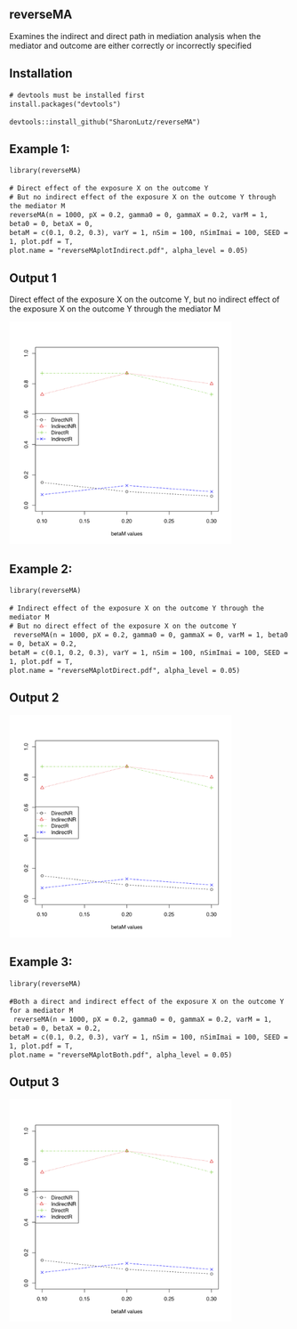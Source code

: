 
## reverseMA
Examines the indirect and direct path in mediation analysis when the mediator and outcome are either correctly or incorrectly specified

## Installation
```
# devtools must be installed first
install.packages("devtools") 

devtools::install_github("SharonLutz/reverseMA")
```

## Example 1:
```
library(reverseMA)

# Direct effect of the exposure X on the outcome Y
# But no indirect effect of the exposure X on the outcome Y through the mediator M
reverseMA(n = 1000, pX = 0.2, gamma0 = 0, gammaX = 0.2, varM = 1, beta0 = 0, betaX = 0, 
betaM = c(0.1, 0.2, 0.3), varY = 1, nSim = 100, nSimImai = 100, SEED = 1, plot.pdf = T, 
plot.name = "reverseMAplotIndirect.pdf", alpha_level = 0.05)
```

## Output 1
Direct effect of the exposure X on the outcome Y, but no indirect effect of the exposure X on the outcome Y through the mediator M

<img src="plots/reverseMAplotIndirect.png" width="400">


## Example 2:
```
library(reverseMA)

# Indirect effect of the exposure X on the outcome Y through the mediator M
# But no direct effect of the exposure X on the outcome Y
 reverseMA(n = 1000, pX = 0.2, gamma0 = 0, gammaX = 0, varM = 1, beta0 = 0, betaX = 0.2, 
betaM = c(0.1, 0.2, 0.3), varY = 1, nSim = 100, nSimImai = 100, SEED = 1, plot.pdf = T, 
plot.name = "reverseMAplotDirect.pdf", alpha_level = 0.05)
```

## Output 2
<img src="plots/reverseMAplotIndirect.png" width="400">


## Example 3:
```
library(reverseMA)

#Both a direct and indirect effect of the exposure X on the outcome Y for a mediator M
 reverseMA(n = 1000, pX = 0.2, gamma0 = 0, gammaX = 0.2, varM = 1, beta0 = 0, betaX = 0.2, 
betaM = c(0.1, 0.2, 0.3), varY = 1, nSim = 100, nSimImai = 100, SEED = 1, plot.pdf = T, 
plot.name = "reverseMAplotBoth.pdf", alpha_level = 0.05)
```

## Output 3
<img src="plots/reverseMAplotIndirect.png" width="400">
